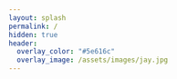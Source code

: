 ```yaml
---
layout: splash
permalink: /
hidden: true
header:
  overlay_color: "#5e616c"
  overlay_image: /assets/images/jay.jpg
---
```

